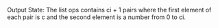 Output State: The list ops contains ci + 1 pairs where the first element of each pair is c and the second element is a number from 0 to ci.